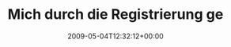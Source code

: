---
retweeted: false
source: <a href="http://twitter.com" rel="nofollow">Twitter Web Client</a>
entities:
  hashtags:
  - text: zensursula
    indices:
    - '100'
    - '111'
  - text: epetition
    indices:
    - '112'
    - '122'
  symbols: []
  user_mentions: []
  urls: []
display_text_range:
- '0'
- '122'
favorite_count: '0'
id_str: '1695212883'
truncated: false
retweet_count: '0'
id: '1695212883'
created_at: Mon May 04 12:32:12 +0000 2009
favorited: false
full_text: 'Mich durch die Registrierung gehakelt und auch unterschrieben: http://is.gd/wy6w
  Jemand noch nicht? #zensursula #epetition'
lang: de
tags:
- zensursula
- epetition
- pesos:twitter
date: '2009-05-04T12:32:12+00:00'
src: https://twitter.com/bascht/status/1695212883
original_url: https://twitter.com/bascht/status/1695212883
type: twitter_tweet
text: 'Mich durch die Registrierung gehakelt und auch unterschrieben: http://is.gd/wy6w
  Jemand noch nicht? #zensursula #epetition'
title: Mich durch die Registrierung ge

---